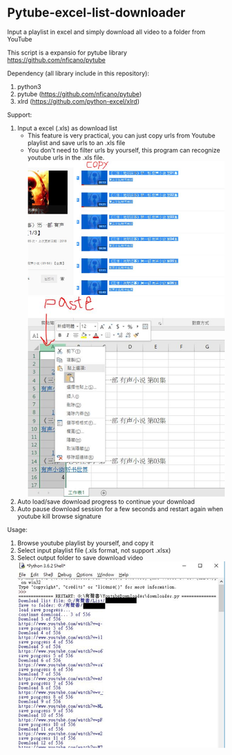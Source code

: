 # Pytube-excel-list-downloader  
Input a playlist in excel and simply download all video to a folder from YouTube  
    
This script is a expansio for pytube library   
https://github.com/nficano/pytube

Dependency (all library include in this repository):
1. python3
2. pytube     (https://github.com/nficano/pytube)
3. xlrd       (https://github.com/python-excel/xlrd)
  
Support:  
1. Input a excel (.xls) as download list    
   - This feature is very practical, you can just copy urls from Youtube playlist and save urls to an .xls file  
   - You don't need to filter urls by yourself, this program can recognize youtube urls in the .xls file.  
   ![demo](https://raw.githubusercontent.com/SAM33/Pytube-excel-list-downloader/master/demo1.JPG)   
   ![demo](https://raw.githubusercontent.com/SAM33/Pytube-excel-list-downloader/master/demo2.JPG)   
2. Auto load/save download progress to continue your download  
3. Auto pause download session for a few seconds and restart again when youtube kill browse signature   
   
Usage:  
1. Browse youtube playlist by yourself, and copy it  
2. Select input playlist file (.xls format, not support .xlsx)   
3. Select output folder to save download video  
![demo](https://raw.githubusercontent.com/SAM33/Pytube-excel-list-downloader/master/demo3.JPG)   


